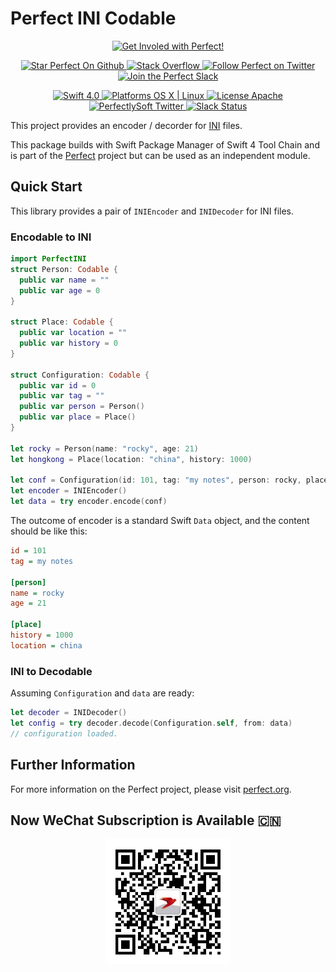# Perfect INI Codable

<p align="center">
    <a href="http://perfect.org/get-involved.html" target="_blank">
        <img src="http://perfect.org/assets/github/perfect_github_2_0_0.jpg" alt="Get Involed with Perfect!" width="854" />
    </a>
</p>

<p align="center">
    <a href="https://github.com/PerfectlySoft/Perfect" target="_blank">
        <img src="http://www.perfect.org/github/Perfect_GH_button_1_Star.jpg" alt="Star Perfect On Github" />
    </a>  
    <a href="http://stackoverflow.com/questions/tagged/perfect" target="_blank">
        <img src="http://www.perfect.org/github/perfect_gh_button_2_SO.jpg" alt="Stack Overflow" />
    </a>  
    <a href="https://twitter.com/perfectlysoft" target="_blank">
        <img src="http://www.perfect.org/github/Perfect_GH_button_3_twit.jpg" alt="Follow Perfect on Twitter" />
    </a>  
    <a href="http://perfect.ly" target="_blank">
        <img src="http://www.perfect.org/github/Perfect_GH_button_4_slack.jpg" alt="Join the Perfect Slack" />
    </a>
</p>

<p align="center">
    <a href="https://developer.apple.com/swift/" target="_blank">
        <img src="https://img.shields.io/badge/Swift-4.0-orange.svg?style=flat" alt="Swift 4.0">
    </a>
    <a href="https://developer.apple.com/swift/" target="_blank">
        <img src="https://img.shields.io/badge/Platforms-OS%20X%20%7C%20Linux%20-lightgray.svg?style=flat" alt="Platforms OS X | Linux">
    </a>
    <a href="http://perfect.org/licensing.html" target="_blank">
        <img src="https://img.shields.io/badge/License-Apache-lightgrey.svg?style=flat" alt="License Apache">
    </a>
    <a href="http://twitter.com/PerfectlySoft" target="_blank">
        <img src="https://img.shields.io/badge/Twitter-@PerfectlySoft-blue.svg?style=flat" alt="PerfectlySoft Twitter">
    </a>
    <a href="http://perfect.ly" target="_blank">
        <img src="http://perfect.ly/badge.svg" alt="Slack Status">
    </a>
</p>

This project provides an encoder / decorder for [INI](https://en.wikipedia.org/wiki/INI_file) files.

This package builds with Swift Package Manager of Swift 4 Tool Chain and is part of the [Perfect](https://github.com/PerfectlySoft/Perfect) project but can be used as an independent module.

## Quick Start

This library provides a pair of `INIEncoder` and `INIDecoder` for INI files.

### Encodable to INI

``` swift
import PerfectINI
struct Person: Codable {
  public var name = ""
  public var age = 0
}

struct Place: Codable {
  public var location = ""
  public var history = 0
}

struct Configuration: Codable {
  public var id = 0
  public var tag = ""
  public var person = Person()
  public var place = Place()
}

let rocky = Person(name: "rocky", age: 21)
let hongkong = Place(location: "china", history: 1000)

let conf = Configuration(id: 101, tag: "my notes", person: rocky, place: hongkong)
let encoder = INIEncoder()
let data = try encoder.encode(conf)
```
The outcome of encoder is a standard Swift `Data` object, and the content should be like this:

``` ini
id = 101
tag = my notes

[person]
name = rocky
age = 21

[place]
history = 1000
location = china
```

### INI to Decodable

Assuming `Configuration` and `data` are ready:

``` swift
let decoder = INIDecoder()
let config = try decoder.decode(Configuration.self, from: data)
// configuration loaded.
```

## Further Information
For more information on the Perfect project, please visit [perfect.org](http://perfect.org).


## Now WeChat Subscription is Available 🇨🇳
<p align=center><img src="https://raw.githubusercontent.com/PerfectExamples/Perfect-Cloudinary-ImageUploader-Demo/master/qr.png"></p>
